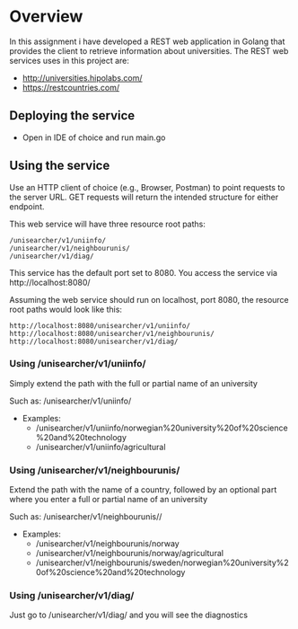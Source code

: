 # Overview

In this assignment i have developed a REST web application in Golang that provides the client to retrieve information about universities. The REST web services uses in this project are:
 * http://universities.hipolabs.com/
 * https://restcountries.com/


## Deploying the service
 * Open in IDE of choice and run main.go

## Using the service
Use an HTTP client of choice (e.g., Browser, Postman) to point requests to the server URL. GET requests will return the intended structure for either endpoint.



This web service will have three resource root paths: 
```
/unisearcher/v1/uniinfo/
/unisearcher/v1/neighbourunis/
/unisearcher/v1/diag/
```
This service has the default port set to 8080. You access the service via http://localhost:8080/

Assuming the web service should run on localhost, port 8080, the resource root paths would look like this:
```
http://localhost:8080/unisearcher/v1/uniinfo/
http://localhost:8080/unisearcher/v1/neighbourunis/
http://localhost:8080/unisearcher/v1/diag/
```

### Using /unisearcher/v1/uniinfo/
Simply extend the path with the full or partial name of an university

Such as: /unisearcher/v1/uniinfo/<partial or complete university name>

 * Examples: 
   * /unisearcher/v1/uniinfo/norwegian%20university%20of%20science%20and%20technology
   * /unisearcher/v1/uniinfo/agricultural

### Using /unisearcher/v1/neighbourunis/
Extend the path with the name of a country, followed by an optional part where you enter a full or partial name of an university

Such as: /unisearcher/v1/neighbourunis/<country>/<partial or complete university name>

 * Examples:
   * /unisearcher/v1/neighbourunis/norway
   * /unisearcher/v1/neighbourunis/norway/agricultural
   * /unisearcher/v1/neighbourunis/sweden/norwegian%20university%20of%20science%20and%20technology

### Using /unisearcher/v1/diag/
Just go to /unisearcher/v1/diag/ and you will see the diagnostics